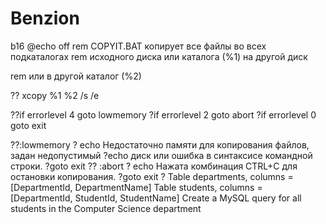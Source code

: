 # Benzion
b16
@echo off
rem COPYIT.BAT копирует все файлы во всех подкаталогах
rem исходного диска или каталога (%1) на другой диск

rem или в другой каталог (%2)

?? xcopy %1 %2 /s /e

??if errorlevel 4 goto lowmemory
?if errorlevel 2 goto abort
?if errorlevel 0 goto exit

??:lowmemory ?
echo Недостаточно памяти для копирования файлов,
задан недопустимый ?echo диск или ошибка в синтаксисе командной строки.
?goto exit
??
:abort ?
echo Нажата комбинация CTRL+C для остановки копирования.
?goto exit ?
Table departments, columns = [DepartmentId, DepartmentName]
Table students, columns = [DepartmentId, StudentId, StudentName]
Create a MySQL query for all students in the Computer Science department
